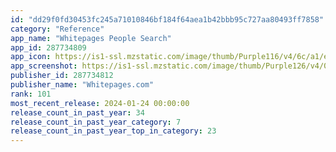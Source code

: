 ```yaml
---
id: "dd29f0fd30453fc245a71010846bf184f64aea1b42bbb95c727aa80493ff7858"
category: "Reference"
app_name: "Whitepages People Search"
app_id: 287734809
app_icon: https://is1-ssl.mzstatic.com/image/thumb/Purple116/v4/6c/a1/e2/6ca1e21c-fa33-0831-f623-b461b7fb3eaa/AppIcon-1x_U007emarketing-0-7-0-85-220.png/1024x1024bb.png
app_screenshot: https://is1-ssl.mzstatic.com/image/thumb/Purple126/v4/04/92/56/04925642-bbd0-4df5-aa1c-7a3aeeff768b/a88ed569-f576-4221-9a03-f8b9bcc7072a_1.jpg/1242x2688bb.png
publisher_id: 287734812
publisher_name: "Whitepages.com"
rank: 101
most_recent_release: 2024-01-24 00:00:00
release_count_in_past_year: 34
release_count_in_past_year_category: 7
release_count_in_past_year_top_in_category: 23
---
```

